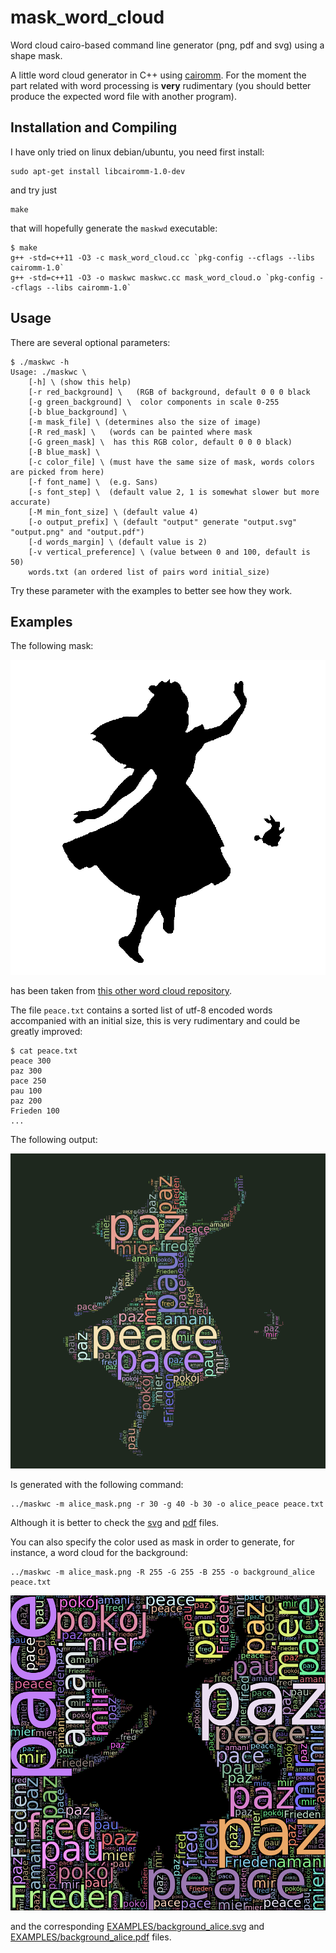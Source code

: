 # mask_word_cloud
Word cloud cairo-based command line generator (png, pdf and svg) using a shape mask.

A little word cloud generator in C++ using [cairomm](http://cairographics.org/cairomm/). For the moment the part related with word processing is **very** rudimentary (you should better produce the expected word file with another program).

## Installation and Compiling

I have only tried on linux debian/ubuntu, you need first install:

    sudo apt-get install libcairomm-1.0-dev

and try just

    make
	
that will hopefully generate the `maskwd` executable:

    $ make
    g++ -std=c++11 -O3 -c mask_word_cloud.cc `pkg-config --cflags --libs cairomm-1.0`
    g++ -std=c++11 -O3 -o maskwc maskwc.cc mask_word_cloud.o `pkg-config --cflags --libs cairomm-1.0`

## Usage

There are several optional parameters:

```
$ ./maskwc -h
Usage: ./maskwc \
	[-h] \ (show this help)
	[-r red_background] \   (RGB of background, default 0 0 0 black
	[-g green_background] \  color components in scale 0-255
	[-b blue_background] \
	[-m mask_file] \ (determines also the size of image)
	[-R red_mask] \   (words can be painted where mask
	[-G green_mask] \  has this RGB color, default 0 0 0 black)
	[-B blue_mask] \
	[-c color_file] \ (must have the same size of mask, words colors are picked from here)
	[-f font_name] \  (e.g. Sans)
	[-s font_step] \  (default value 2, 1 is somewhat slower but more accurate)
	[-M min_font_size] \ (default value 4)
	[-o output_prefix] \ (default "output" generate "output.svg" "output.png" and "output.pdf") 
	[-d words_margin] \ (default value is 2)
	[-v vertical_preference] \ (value between 0 and 100, default is 50)
	words.txt (an ordered list of pairs word initial_size)
```

Try these parameter with the examples to better see how they work.

## Examples

The following mask:

![alice_mask.png](EXAMPLES/alice_mask.png)

has been taken from [this other word cloud repository](https://github.com/amueller/word_cloud).

The file `peace.txt` contains a sorted list of utf-8 encoded words accompanied with an initial size, this is very rudimentary and could be greatly improved:

```
$ cat peace.txt
peace 300
paz 300
pace 250
pau 100
paz 200
Frieden 100
...
```

The following output:

![alice_peace.png](EXAMPLES/alice_peace.png)

Is generated with the following command:

    ../maskwc -m alice_mask.png -r 30 -g 40 -b 30 -o alice_peace peace.txt

Although it is better to check the [svg](EXAMPLES/alice_peace.svg) and [pdf](EXAMPLES/alice_peace.pdf) files.

You can also specify the color used as mask in order to generate, for instance, a word cloud for the background:

    ../maskwc -m alice_mask.png -R 255 -G 255 -B 255 -o background_alice peace.txt

![background_alice.png](EXAMPLES/background_alice.png)

and the corresponding [EXAMPLES/background_alice.svg](svg) and [EXAMPLES/background_alice.pdf](pdf) files.

